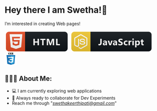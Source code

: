   # Hey there I am Swetha!👋
  <p>
  I’m interested in creating Web pages!

  </p>
 
  <img src ="https://raw.githubusercontent.com/8bithemant/8bithemant/master/svg/dev/languages/html.svg" alt="html" style="vertical-align:top; margin:4px">
  <img src ="https://raw.githubusercontent.com/8bithemant/8bithemant/master/svg/dev/languages/js.svg" alt="html" style="vertical-align:top; margin:4px">
 <a href="https://www.w3schools.com/css/" target="_blank"> <img src="https://raw.githubusercontent.com/devicons/devicon/master/icons/css3/css3-original-wordmark.svg" alt="css3" width="40" height="40"/> </a>
  
 <h2 align="left">👨🏻‍💻 About Me:</h2>

- :computer: I am currently exploring web applications
- :rocket: Always ready to collaborate for Dev Experiments
- Reach me through "*swethakeerthipati@gmail.com*"


<!---
SwethaKeerthipati/SwethaKeerthipati is a ✨ special ✨ repository because its `README.md` (this file) appears on your GitHub profile.
You can click the Preview link to take a look at your changes.
--->
